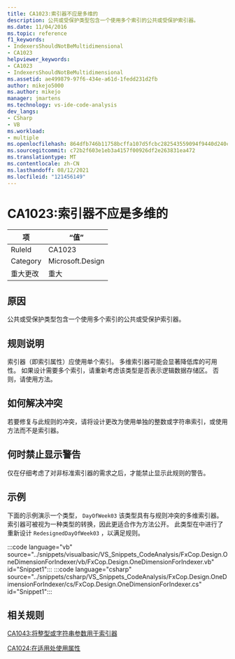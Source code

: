 ```yaml
---
title: CA1023:索引器不应是多维的
description: 公共或受保护类型包含一个使用多个索引的公共或受保护索引器。
ms.date: 11/04/2016
ms.topic: reference
f1_keywords:
- IndexersShouldNotBeMultidimensional
- CA1023
helpviewer_keywords:
- CA1023
- IndexersShouldNotBeMultidimensional
ms.assetid: ae499879-97f6-434e-a61d-1fedd231d2fb
author: mikejo5000
ms.author: mikejo
manager: jmartens
ms.technology: vs-ide-code-analysis
dev_langs:
- CSharp
- VB
ms.workload:
- multiple
ms.openlocfilehash: 864dfb746b11758bcffa107d5fcbc282543559094f9440d240c07d5cea8605d1
ms.sourcegitcommit: c72b2f603e1eb3a4157f00926df2e263831ea472
ms.translationtype: MT
ms.contentlocale: zh-CN
ms.lasthandoff: 08/12/2021
ms.locfileid: "121456149"
---
```

# <a name="ca1023-indexers-should-not-be-multidimensional"></a>CA1023:索引器不应是多维的

|项|“值”|
|-|-|
|RuleId|CA1023|
|Category|Microsoft.Design|
|重大更改|重大|

## <a name="cause"></a>原因
公共或受保护类型包含一个使用多个索引的公共或受保护索引器。

## <a name="rule-description"></a>规则说明
索引器（即索引属性）应使用单个索引。 多维索引器可能会显著降低库的可用性。 如果设计需要多个索引，请重新考虑该类型是否表示逻辑数据存储区。 否则，请使用方法。

## <a name="how-to-fix-violations"></a>如何解决冲突
若要修复与此规则的冲突，请将设计更改为使用单独的整数或字符串索引，或使用方法而不是索引器。

## <a name="when-to-suppress-warnings"></a>何时禁止显示警告
仅在仔细考虑了对非标准索引器的需求之后，才能禁止显示此规则的警告。

## <a name="example"></a>示例
下面的示例演示一个类型， `DayOfWeek03` 该类型具有与规则冲突的多维索引器。 索引器可被视为一种类型的转换，因此更适合作为方法公开。 此类型在中进行了重新设计 `RedesignedDayOfWeek03` ，以满足规则。

:::code language="vb" source="../snippets/visualbasic/VS_Snippets_CodeAnalysis/FxCop.Design.OneDimensionForIndexer/vb/FxCop.Design.OneDimensionForIndexer.vb" id="Snippet1":::
:::code language="csharp" source="../snippets/csharp/VS_Snippets_CodeAnalysis/FxCop.Design.OneDimensionForIndexer/cs/FxCop.Design.OneDimensionForIndexer.cs" id="Snippet1":::

## <a name="related-rules"></a>相关规则
[CA1043:将整型或字符串参数用于索引器](/dotnet/fundamentals/code-analysis/quality-rules/ca1043)

[CA1024:在适用处使用属性](/dotnet/fundamentals/code-analysis/quality-rules/ca1024)
